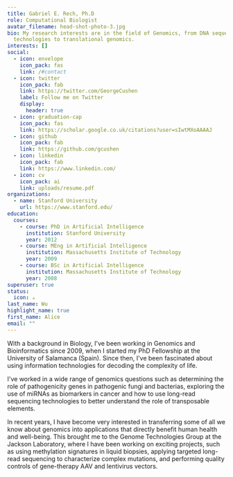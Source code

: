 ```yaml
---
title: Gabriel E. Rech, Ph.D
role: Computational Biologist
avatar_filename: head-shot-photo-3.jpg
bio: My research interests are in the field of Genomics, from DNA sequencing
  technologies to translational genomics.
interests: []
social:
  - icon: envelope
    icon_pack: fas
    link: /#contact
  - icon: twitter
    icon_pack: fab
    link: https://twitter.com/GeorgeCushen
    label: Follow me on Twitter
    display:
      header: true
  - icon: graduation-cap
    icon_pack: fas
    link: https://scholar.google.co.uk/citations?user=sIwtMXoAAAAJ
  - icon: github
    icon_pack: fab
    link: https://github.com/gcushen
  - icon: linkedin
    icon_pack: fab
    link: https://www.linkedin.com/
  - icon: cv
    icon_pack: ai
    link: uploads/resume.pdf
organizations:
  - name: Stanford University
    url: https://www.stanford.edu/
education:
  courses:
    - course: PhD in Artificial Intelligence
      institution: Stanford University
      year: 2012
    - course: MEng in Artificial Intelligence
      institution: Massachusetts Institute of Technology
      year: 2009
    - course: BSc in Artificial Intelligence
      institution: Massachusetts Institute of Technology
      year: 2008
superuser: true
status:
  icon: ☕️
last_name: Wu
highlight_name: true
first_name: Alice
email: ""
---
```

<!--StartFragment-->

With a background in Biology, I've been working in Genomics and Bioinformatics since 2009, when I started my PhD Fellowship at the University of Salamanca (Spain). Since then, I've been fascinated about using information technologies for decoding the complexity of life.

I've worked in a wide range of genomics questions such as determining the role of pathogenicity genes in pathogenic fungi and bacterias, exploring the use of miRNAs as biomarkers in cancer and how to use long-read sequencing technologies to better understand the role of transposable elements. 

In recent years, I have become very interested in transferring some of all we know about genomics into applications that directly benefit human health and well-being. This brought me to the Genome Technologies Group at the Jackson Laboratory, where I have been working on exciting projects, such as using methylation signatures in liquid biopsies, applying targeted long-read sequencing to characterize complex mutations, and performing quality controls of gene-therapy AAV and lentivirus vectors.

<!--EndFragment-->